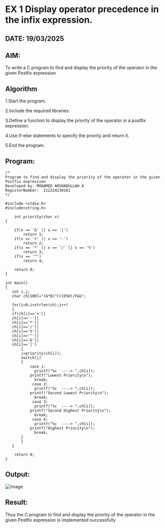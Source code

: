 # EX 1 Display operator precedence in the infix expression.
## DATE: 19/03/2025
## AIM:
To write a C program to find and display the priority of the operator in the given Postfix expression

## Algorithm 
1.Start the program.

2.Include the required libraries.

3.Define a function to display the priority of the operator in a postfix expression.

4.Use if-else statements to specify the priority and return it.

5.End the program.

## Program:
```
/*
Program to find and display the priority of the operator in the given Postfix expression
Developed by: MOHAMED ARSHADULLAH A
RegisterNumber:  212224230161
*/
```
```
#include <stdio.h>
#include<string.h>

    int priority(char x)
{
    
    if(x == '&' || x == '|')
        return 1;
    if(x == '+' || x == '-')
        return 2;
    if(x == '*' || x == '/' || x == '%')
        return 3;
    if(x == '^')
        return 4;
        
    return 0;
}

int main()
{
   int i,j;
   char ch[100]="(A*B)^C+(D%H)/F&G";
   
   for(i=0;i<strlen(ch);i++)
   {
   if(ch[i]=='+'||
   ch[i]=='-'||
   ch[i]=='*'||
   ch[i]=='/'||
   ch[i]=='%'||
   ch[i]=='^'||
   ch[i]=='&'||
   ch[i]=='|')
       {
       j=priority(ch[i]);
       switch(j)
       {
           case 1:
             printf("%c  ----> ",ch[i]);
           printf("Lowest Priority\n");
             break;
            case 2:
             printf("%c  ----> ",ch[i]);
           printf("Second Lowest Priority\n");
             break;
            case 3:
             printf("%c  ----> ",ch[i]);
           printf("Second Highest Priority\n"); 
             break;
            case 4:
             printf("%c  ----> ",ch[i]);
           printf("Highest Priority\n");
             break;
       }
       }
   }
   
    return 0;
}

```

## Output:

![image](https://github.com/user-attachments/assets/ff734219-f385-4046-af9f-a8b7f27eeb61)


## Result:
Thus the C program to find and display the priority of the operator in the given Postfix expression is implemented successfully

